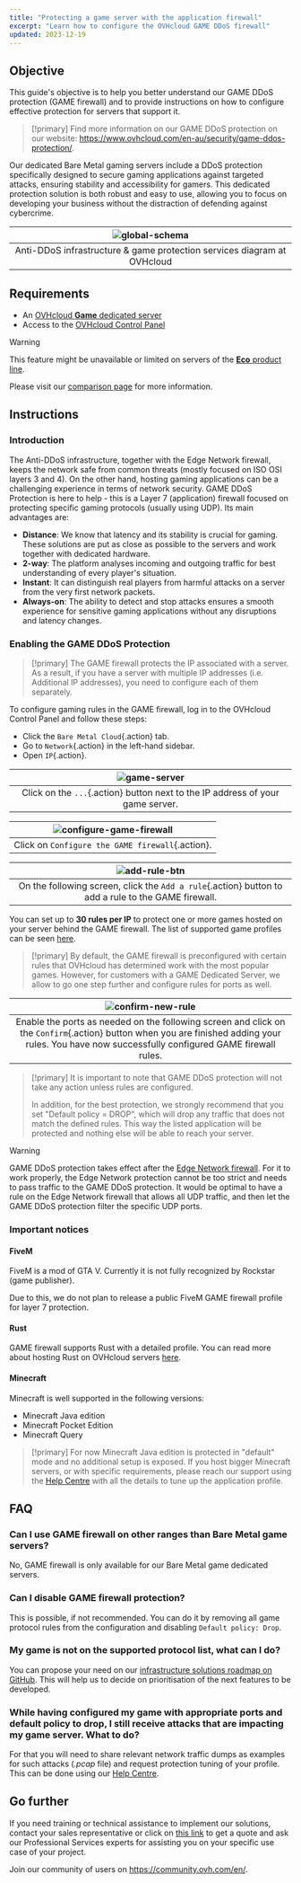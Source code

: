```yaml
---
title: "Protecting a game server with the application firewall"
excerpt: "Learn how to configure the OVHcloud GAME DDoS firewall"
updated: 2023-12-19
---
```


## Objective

This guide's objective is to help you better understand our GAME DDoS protection (GAME firewall) and to provide instructions on how to configure effective protection for servers that support it.

> [!primary]
> Find more information on our GAME DDoS protection on our website: <https://www.ovhcloud.com/en-au/security/game-ddos-protection/>.
> 

Our dedicated Bare Metal gaming servers include a DDoS protection specifically designed to secure gaming applications against targeted attacks, ensuring stability and accessibility for gamers. This dedicated protection solution is both robust and easy to use, allowing you to focus on developing your business without the distraction of defending against cybercrime.

| ![global-schema](images/global_schema_focus_game.png) |
|:--:|
| Anti-DDoS infrastructure & game protection services diagram at OVHcloud |

## Requirements

- An [OVHcloud **Game** dedicated server](https://www.ovhcloud.com/en-au/bare-metal/prices/#filterType=range_element&filterValue=game)
- Access to the [OVHcloud Control Panel](/links/manager)

> [!warning]
> This feature might be unavailable or limited on servers of the [**Eco** product line](https://eco.ovhcloud.com/en-au/about/).
>
> Please visit our [comparison page](https://eco.ovhcloud.com/en-au/compare/) for more information.

## Instructions

### Introduction

The Anti-DDoS infrastructure, together with the Edge Network firewall, keeps the network safe from common threats (mostly focused on ISO OSI layers 3 and 4). On the other hand, hosting gaming applications can be a challenging experience in terms of network security. GAME DDoS Protection is here to help - this is a Layer 7 (application) firewall focused on protecting specific gaming protocols (usually using UDP). Its main advantages are:

- **Distance**: We know that latency and its stability is crucial for gaming. These solutions are put as close as possible to the servers and work together with dedicated hardware.
- **2-way**: The platform analyses incoming and outgoing traffic for best understanding of every player's situation.
- **Instant**: It can distinguish real players from harmful attacks on a server from the very first network packets.
- **Always-on**: The ability to detect and stop attacks ensures a smooth experience for sensitive gaming applications without any disruptions and latency changes.

### Enabling the GAME DDoS Protection

> [!primary]
> The GAME firewall protects the IP associated with a server. As a result, if you have a server with multiple IP addresses (i.e. Additional IP addresses), you need to configure each of them separately.
>

To configure gaming rules in the GAME firewall, log in to the OVHcloud Control Panel and follow these steps:

- Click the `Bare Metal Cloud`{.action} tab.
- Go to `Network`{.action} in the left-hand sidebar.
- Open `IP`{.action}.

| ![game-server](images/firewall_game_01_blur.png) |
|:--:|
| Click on the `...`{.action} button next to the IP address of your game server. |

| ![configure-game-firewall](images/firewall_game_02.png) |
|:--:|
| Click on `Configure the GAME firewall`{.action}. |


| ![add-rule-btn](images/firewall_game_03.png) |
|:--:|
| On the following screen, click the `Add a rule`{.action} button to add a rule to the GAME firewall. |


You can set up to **30 rules per IP** to protect one or more games hosted on your server behind the GAME firewall. The list of supported game profiles can be seen [here](https://www.ovhcloud.com/en-au/security/game-ddos-protection/).

> [!primary]
> By default, the GAME firewall is preconfigured with certain rules that OVHcloud has determined work with the most popular games. However, for customers with a GAME Dedicated Server, we allow to go one step further and configure rules for ports as well.
> 

| ![confirm-new-rule](images/firewall_game_04.png) |
|:--:|
| Enable the ports as needed on the following screen and click on the `Confirm`{.action} button when you are finished adding your rules. You have now successfully configured GAME firewall rules. |

> [!primary]
> It is important to note that GAME DDoS protection will not take any action unless rules are configured.
>
> In addition, for the best protection, we strongly recommend that you set "Default policy = DROP", which will drop any traffic that does not match the defined rules. This way the listed application will be protected and nothing else will be able to reach your server.
> 

> [!warning]
> GAME DDoS protection takes effect after the [Edge Network firewall](/pages/bare_metal_cloud/dedicated_servers/firewall_network). For it to work properly, the Edge Network protection cannot be too strict and needs to pass traffic to the GAME DDoS protection. It would be optimal to have a rule on the Edge Network firewall that allows all UDP traffic, and then let the GAME DDoS protection filter the specific UDP ports.
>

### Important notices

#### FiveM

FiveM is a mod of GTA V. Currently it is not fully recognized by Rockstar (game publisher).

Due to this, we do not plan to release a public FiveM GAME firewall profile for layer 7 protection.

#### Rust

GAME firewall supports Rust with a detailed profile. You can read more about hosting Rust on OVHcloud servers [here](https://www.ovhcloud.com/en-au/bare-metal/game/rust-server/).

#### Minecraft

Minecraft is well supported in the following versions:

- Minecraft Java edition 
- Minecraft Pocket Edition
- Minecraft Query

> [!primary]
> For now Minecraft Java edition is protected in "default" mode and no additional setup is exposed. If you host bigger Minecraft servers, or with specific requirements, please reach our support using the [Help Centre](https://help.ovhcloud.com/csm?id=csm_get_help) with all the details to tune up the application profile.
>

## FAQ

### Can I use GAME firewall on other ranges than Bare Metal game servers?

No, GAME firewall is only available for our Bare Metal game dedicated servers.

### Can I disable GAME firewall protection?

This is possible, if not recommended. You can do it by removing all game protocol rules from the configuration and disabling `Default policy: Drop`.

### My game is not on the supported protocol list, what can I do?

You can propose your need on our [infrastructure solutions roadmap on GitHub](https://github.com/orgs/ovh/projects/16/views/14). This will help us to decide on prioritisation of the next features to be developed.

### While having configured my game with appropriate ports and default policy to drop, I still receive attacks that are impacting my game server. What to do?

For that you will need to share relevant network traffic dumps as examples for such attacks (*.pcap* file) and request protection tuning of your profile. This can be done using our [Help Centre](https://help.ovhcloud.com/csm?id=csm_get_help).

## Go further

If you need training or technical assistance to implement our solutions, contact your sales representative or click on [this link](https://www.ovhcloud.com/en-au/professional-services/) to get a quote and ask our Professional Services experts for assisting you on your specific use case of your project.

Join our community of users on <https://community.ovh.com/en/>.